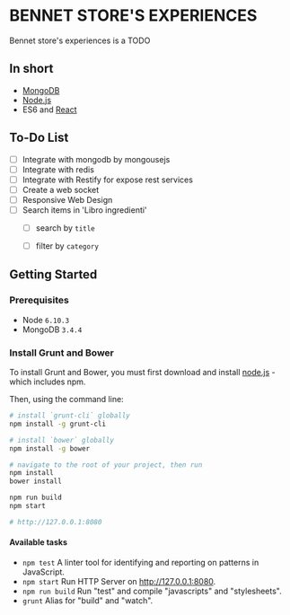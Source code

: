 BENNET STORE'S EXPERIENCES
============

Bennet store's experiences is a TODO


In short
--------

- [MongoDB](https://www.mongodb.com/)
- [Node.js](https://nodejs.org/it/)
- ES6 and [React](https://facebook.github.io/react/)


To-Do List
----------

- [ ] Integrate with mongodb by mongousejs
- [ ] Integrate with redis
- [ ] Integrate with Restify for expose rest services
- [ ] Create a web socket 
- [ ] Responsive Web Design
- [ ] Search items in 'Libro ingredienti'
    - [ ] search by `title`
    - [ ] filter by `category`


Getting Started
---------------

### Prerequisites

- Node `6.10.3`
- MongoDB `3.4.4`

### Install Grunt and Bower

To install Grunt and Bower, you must first download and install [node.js](https://nodejs.org/) - which includes npm.

Then, using the command line:

```sh
# install `grunt-cli` globally
npm install -g grunt-cli

# install `bower` globally
npm install -g bower

# navigate to the root of your project, then run
npm install
bower install

npm run build
npm start

# http://127.0.0.1:8080
```
#### Available tasks

* `npm test`          A linter tool for identifying and reporting on patterns in JavaScript.
* `npm start`         Run HTTP Server on http://127.0.0.1:8080.
* `npm run build`     Run "test" and compile "javascripts" and "stylesheets".
* `grunt`             Alias for "build" and "watch".
